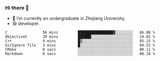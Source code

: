 ### Hi there 👋

- 🔭 I’m currently an undergraduate in Zhejiang University.
- 😄 developer.

<!--START_SECTION:waka-->

```text
C                56 mins         ████████████████▓░░░░░░░░   66.08 %
ObjectiveC       20 mins         ██████░░░░░░░░░░░░░░░░░░░   24.02 %
C++              4 mins          █▒░░░░░░░░░░░░░░░░░░░░░░░   05.15 %
GitIgnore file   3 mins          █░░░░░░░░░░░░░░░░░░░░░░░░   04.53 %
CMake            0 secs          ░░░░░░░░░░░░░░░░░░░░░░░░░   00.11 %
Markdown         0 secs          ░░░░░░░░░░░░░░░░░░░░░░░░░   00.10 %
```

<!--END_SECTION:waka-->
